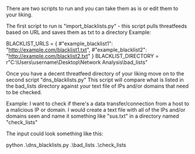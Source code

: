 There are two scripts to run and you can take them as is or edit them to your liking.

The first script to run is "import_blacklists.py" - this script pulls threatfeeds based on URL and saves them as txt to a directory
Example:

BLACKLIST_URLS = {
    #"example_blacklist1": "http://example.com/blacklist1.txt",
    #"example_blacklist2": "http://example.com/blacklist2.txt"
    }
BLACKLIST_DIRECTORY = r"C:\Users\username\Desktop\Network Analysis\bad_lists"

Once you have a decent threatfeed directory of your liking move on to the second script "dns_blacklists.py"
This script will compare what is listed in the bad_lists directory against your text file of IPs and/or domains that need to be checked.

Example: I want to check if there's a data transfer/connection from a host to a malicious IP or domain. I would create a text file with all of the IPs and/or domains seen and
name it something like "sus.txt" in a directory named "check_lists"

The input could look something like this:

python .\dns_blacklists.py .\bad_lists .\check_lists

